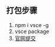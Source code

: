 ## 打包步骤
1. npm i vsce -g
2. vsce package
3. [官网提交](https://marketplace.visualstudio.com/manage/publishers/mybells)



